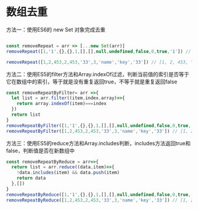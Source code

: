 

# 数组去重

方法一：使用ES6的 new Set 对象完成去重

```js

const removeRepeat = arr => [...new Set(arr)]
removeRepeat([1,'1',{},{},1,[],[],null,undefined,false,0,true,'1']) //  [1, "1", {…}, {…}, Array(0), Array(0), null, undefined, false, 0, true]

removeRepeat([1,2,453,2,453,'33',3,'name','key','33']) // [1, 2, 453, "33", 3, "name", "key"]
```

方法二：使用ES5的filter方法和Array.indexOf过滤，判断当前值的索引是否等于它在数组中的索引，等于就是没有重复返回true，不等于就是重复返回false

```js
const removeRepeatByFilter= arr =>{
  let list = arr.filter((item,index,array)=>{
    return array.indexOf(item)===index
  })
  return list
}
removeRepeatByFilter([1,'1',{},{},1,[],[],null,undefined,false,0,true,'1']) // [1, "1", {…}, {…}, Array(0), Array(0), null, undefined, false, 0, true]
removeRepeatByFilter([1,2,453,2,453,'33',3,'name','key','33']) // [1, 2, 453, "33", 3, "name", "key"]
```


方法三：使用ES5的reduce方法和Array.includes判断，includes方法返回true和false，判断值是否在新数组中
```js
const removeRepeatByReduce = arr=>{
  return list = arr.reduce((data,item)=>{
    !data.includes(item) && data.push(item)
    return data
  },[])
}
removeRepeatByReduce([1,'1',{},{},1,[],[],null,undefined,false,0,true,'1']) // [1, "1", {…}, {…}, Array(0), Array(0), null, undefined, false, 0, true]
removeRepeatByReduce([1,2,453,2,453,'33',3,'name','key','33']) // [1, 2, 453, "33", 3, "name", "key"]
```


